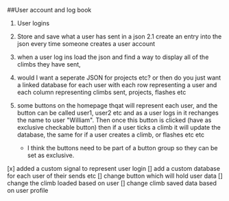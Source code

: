 ##User account and log book 

1. User logins 
2. Store and save what a user has sent in a json 
    2.1 create an entry into the json every time someone creates a user account 
3. when a user log ins load the json and find a way to display all of the climbs they have sent,
4. would I want a seperate JSON for projects etc? or then do you just want a linked database for each user with each row representing a user and each column representing climbs sent, projects, flashes etc 


5. some buttons on the homepage thqat will represent each user, and the button 
can be called user1, user2 etc and as a user logs in it rechanges the name to user "William". Then once this button is clicked (have as exclusive checkable button) then if a user ticks a climb it will update the database, the same for if a user creates a climb, or flashes etc etc
    - I think the buttons need to be part of a button group so they can be set as exclusive.



[x] added a custom signal to represent user login
[] add a custom database for each user of their sends etc 
[] change button which will hold user data 
[] change the climb loaded based on user 
[] change climb saved data based on user profile 

